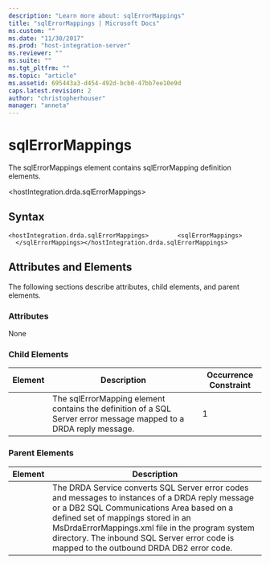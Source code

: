 ```yaml
---
description: "Learn more about: sqlErrorMappings"
title: "sqlErrorMappings | Microsoft Docs"
ms.custom: ""
ms.date: "11/30/2017"
ms.prod: "host-integration-server"
ms.reviewer: ""
ms.suite: ""
ms.tgt_pltfrm: ""
ms.topic: "article"
ms.assetid: 695443a3-d454-492d-bcb0-47bb7ee10e9d
caps.latest.revision: 2
author: "christopherhouser"
manager: "anneta"
---
```

# sqlErrorMappings
The sqlErrorMappings element contains sqlErrorMapping definition elements.  
  
 \<hostIntegration.drda.sqlErrorMappings>  
  
## Syntax  
  
```  
<hostIntegration.drda.sqlErrorMappings>        <sqlErrorMappings>        </sqlErrorMappings></hostIntegration.drda.sqlErrorMappings>  
```  
  
## Attributes and Elements  
 The following sections describe attributes, child elements, and parent elements.  
  
### Attributes  
 None  
  
### Child Elements  
  
|Element|Description|Occurrence Constraint|  
|-------------|-----------------|---------------------------|  
||The sqlErrorMapping element contains the definition of a SQL Server error message mapped to a DRDA reply message.|1|  
  
### Parent Elements  
  
|Element|Description|  
|-------------|-----------------|  
||The DRDA Service converts SQL Server error codes and messages to instances of a DRDA reply message or a DB2 SQL Communications Area based on a defined set of mappings stored in an MsDrdaErrorMappings.xml file in the program system directory. The inbound SQL Server error code is mapped to the outbound DRDA DB2 error code.|
